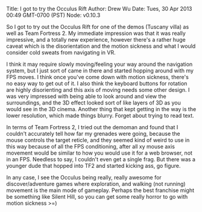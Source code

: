 Title: I got to try the Occulus Rift
Author: Drew Wu
Date: Tues, 30 Apr 2013 00:49 GMT-0700 (PST)
Node: v0.10.3

So I got to try out the Occulus Rift for one of the demos (Tuscany villa) as well as Team Fortress 2. 
My immediate impression was that it was really impressive, and a totally new experience, however there's a rather huge caveat which is the disorientation and the motion sickness
and what I would consider cold sweats from navigating in VR.

I think it may require slowly moving/feeling your way around the navigation system, but I just sort of came in there and started hopping around
with my FPS moves. I think once you've come down with motion sickness, there's no easy way to get out of it. I also think the keyboard buttons
for rotation are highly disorienting and this axis of moving needs some other design. I was very impressed with being able to look around and 
view the surroundings, and the 3D effect looked sort of like layers of 3D as you would see in the 3D cinema. Another thing that kept getting 
in the way is the lower resolution, which made things blurry. Forget about trying to read text.

In terms of Team Fortress 2, I tried out the demoman and found that I couldn't accurately tell how far my grenades were going, because the 
mouse controls the target reticle, and they seemed kind of weird to use in this way because of all the FPS conditioning, after all xy mouse 
axis movement would be similar to how you would use it for a web browser, not in an FPS. Needless to say, I couldn't even get a single frag. But
there was a younger dude that hopped into TF2 and started kicking ass, go figure.

In any case, I see the Occulus being really, really awesome for discover/adventure games where exploration, and walking (not running) movement 
is the main mode of gameplay. Perhaps the best franchise might be something like Silent Hill, so you can get some really horror to go with 
motion sickness >=) 
